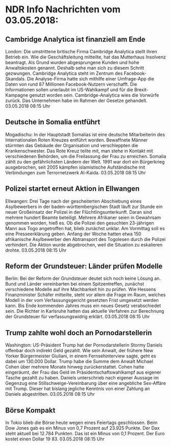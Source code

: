 # NDR Info Nachrichten vom 03.05.2018:


## Cambridge Analytica ist finanziell am Ende
London:    Die umstrittene britische Firma Cambridge Analytica stellt ihren Betrieb ein. Wie die Geschäftsleitung mitteilte, hat das Mutterhaus Insolvenz beantragt. Als Grund wurden abgesprungene Kunden und hohe Anwaltskosten genannt. Deshalb sehe man sich zu diesem Schritt gezwungen. Cambridge Analytica steht im Zentrum des Facebook-Skandals. Die Analyse-Firma hatte sich mithilfe einer Umfrage-App die Daten von rund 87 Millionen Facebook-Nutzern verschafft. Die Informationen sollen unerlaubt im US-Wahlkampf und für die Brexit-Kampagne genutzt worden sein. Cambridge-Analytica wies die Vorwürfe zurück. Das Unternehmen habe im Rahmen der Gesetze gehandelt. 03.05.2018 08:15 Uhr 

## Deutsche in Somalia entführt
Mogadischu:	In der Hauptstadt Somalias ist eine deutsche Mitarbeiterin des Internationalen Roten Kreuzes entführt worden. Bewaffnete Männer stürmten das Gebäude der Organisation und verschleppten die Krankenschwester. Das Rote Kreuz teilte mit, man stehe in Kontakt mit verschiedenen Behörden, um die Freilassung der Frau zu erreichen. Somalia zählt zu den gefährlichsten Ländern der Welt. 1991 war dort ein Bürgerkrieg ausgebrochen, seit 2005 kämpfen islamistische Aufständische mit Verbindungen zum Terrornetzwerk Al-Kaida. 03.05.2018 08:15 Uhr 

## Polizei startet erneut Aktion in Ellwangen
Ellwangen:    Drei Tage nach der gescheiterten Abschiebung eines Asylbewerbers in der baden-württembergischen Stadt läuft zur Stunde ein neuer Großeinsatz der Polizei in der Flüchtlingsunterkunft. Daran sind mehrere hundert Beamte beteiligt. Mehrere Afrikaner seien in Gewahrsam genommen worden, hieß es. Ob die Polizei den gesuchten 23-jährigen Mann aus Togo angetroffen hat, blieb zunächst unklar. Am Vormittag soll es eine Presseerklärung geben. Anfang der Woche hatten etwa 150 afrikanische Asylbewerber den Abtransport des Togolesen durch die Polizei verhindert. Die Aktion wurde abgebrochen, weil die Situation zu eskalieren drohte. 03.05.2018 08:15 Uhr 

## Reform der Grundsteuer: Länder prüfen Modelle
Berlin: Bei der Reform der Grundsteuer deutet sich noch keine Lösung an. Bund und Länder vereinbarten bei einem Spitzentreffen, zunächst verschiedene Modelle auf ihre Machbarkeit hin zu prüfen. Wie Hessens Finanzminister Schäfer mitteilte, steht vor allem die Frage im Raum, welches Modell in der vom Verfassungsgericht gesetzten Frist umgesetzt werden kann. Bis Ende kommenden Jahres muss ein neues Gesetz verabschiedet sein. Die Richter in Karlsruhe hatten das aktuelle Verfahren zur Berechnung der Grundsteuer für verfassungswidrig erklärt. 03.05.2018 08:15 Uhr 

## Trump zahlte wohl doch an Pornodarstellerin
Washington:    US-Präsident Trump hat der Pornodarstellerin Stormy Daniels offenbar doch indirekt Geld gezahlt. Wie sein Anwalt, der frühere New Yorker Bürgermeister Giuliani, in einem Fernsehinterview sagte, geht es dabei um 130.000 Dollar. Trump habe die Summe dem Anwalt Michael Cohen über mehrere Monate hinweg zurückerstattet. Cohen hatte eingeräumt, der Frau das Geld im Präsidentschaftswahlkampf aus eigener Tasche gezahlt zu haben. Daniels unterschrieb nach eigener Aussage im Gegenzug eine Stillschweige-Vereinbarung über eine angebliche Sex-Affäre mit Trump. Dieser hat bislang jegliche Kenntnis von einer Zahlung an Daniels abgestritten. 03.05.2018 08:15 Uhr 

## Börse Kompakt
In Tokio blieb die Börse heute wegen eines Feiertags geschlossen. Beim Dow Jones gab es ein Minus von 0,7 Prozent auf 23.925 Punkte. Der Dax steht aktuell bei 12.784 Punkten. Das ist ein Minus von 0,1 Prozent. Der Euro kostet einen Dollar 19 83. 03.05.2018 08:15 Uhr 

